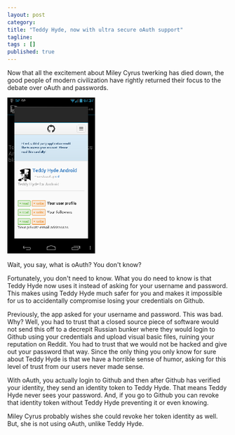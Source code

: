 ```yaml
---
layout: post 
category: 
title: "Teddy Hyde, now with ultra secure oAuth support"
tagline: 
tags : [] 
published: true
---
```


Now that all the excitement about Miley Cyrus twerking has died down, the good people of modern civilization have rightly returned their focus to the debate over oAuth and passwords.

![/assets/images/2013-10-07-07-55-18-image-resized.png](/assets/images/2013-10-07-07-55-18-image-resized.png)

Wait, you say, what is oAuth? You don't know?

Fortunately, you don't need to know. What you do need to know is that Teddy Hyde now uses it instead of asking for your username and password. This makes using Teddy Hyde much safer for you and makes it impossible for us to accidentally compromise losing your credentials on Github.

Previously, the app asked for your username and password. This was bad. Why? Well, you had to trust that a closed source piece of software would not send this off to a decrepit Russian bunker where they would login to Github using your credentials and upload visual basic files, ruining your reputation on Reddit. You had to trust that we would not be hacked and give out your password that way. Since the only thing you only know for sure about Teddy Hyde is that we have a horrible sense of humor, asking for this level of trust from our users never made sense.

With oAuth, you actually login to Github and then after Github has verified your identity, they send an identity token to Teddy Hyde. That means Teddy Hyde never sees your password. And, if you go to Github you can revoke that identity token without Teddy Hyde preventing it or even knowing.

Miley Cyrus probably wishes she could revoke her token identity as well. But, she is not using oAuth, unlike Teddy Hyde. 